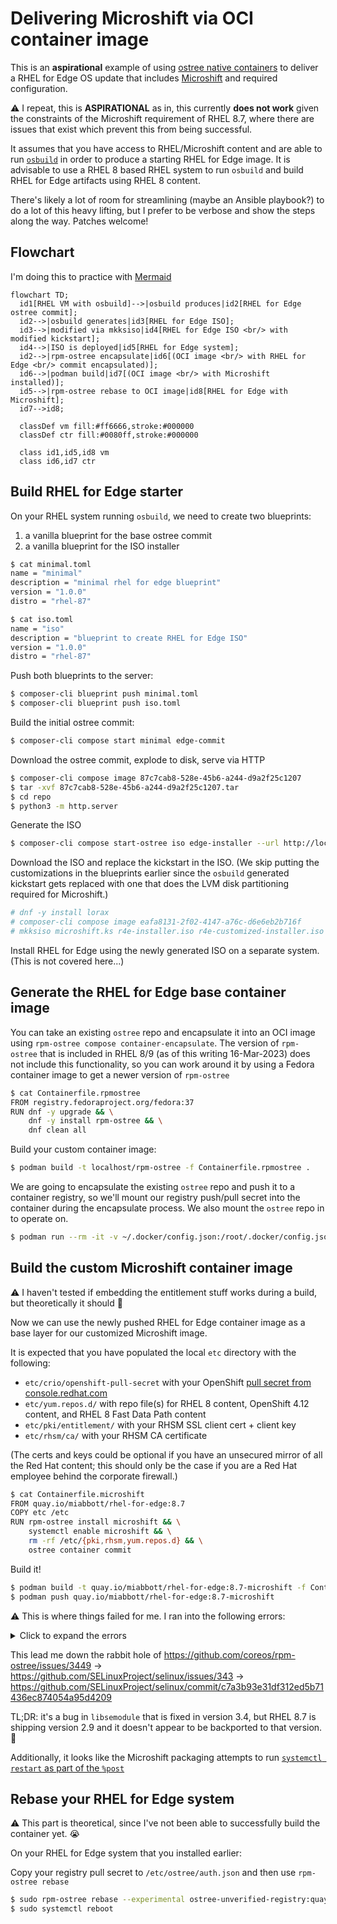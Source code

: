 # Delivering Microshift via OCI container image

This is an **aspirational** example of using [ostree native containers](https://coreos.github.io/rpm-ostree/container/) to deliver a RHEL for Edge OS update that includes [Microshift](https://microshift.io) and required configuration.

:warning: I repeat, this is **ASPIRATIONAL** as in, this currently **does not work** given the constraints of the Microshift requirement of RHEL 8.7, where there are issues that exist which prevent this from being successful.

It assumes that you have access to RHEL/Microshift content and are able to run [`osbuild`](https://osbuild.org) in order to produce a starting RHEL for Edge image.  It is advisable to use a RHEL 8 based RHEL system to run `osbuild` and build RHEL for Edge artifacts using RHEL 8 content.

There's likely a lot of room for streamlining (maybe an Ansible playbook?) to do a lot of this heavy lifting, but I prefer to be verbose and show the steps along the way.  Patches welcome!

## Flowchart

I'm doing this to practice with [Mermaid](https://mermaid.js.org)

```mermaid
flowchart TD;
  id1[RHEL VM with osbuild]-->|osbuild produces|id2[RHEL for Edge ostree commit];
  id2-->|osbuild generates|id3[RHEL for Edge ISO];
  id3-->|modified via mkksiso|id4[RHEL for Edge ISO <br/> with modified kickstart];
  id4-->|ISO is deployed|id5[RHEL for Edge system];
  id2-->|rpm-ostree encapsulate|id6[(OCI image <br/> with RHEL for Edge <br/> commit encapsulated)];
  id6-->|podman build|id7[(OCI image <br/> with Microshift installed)];
  id5-->|rpm-ostree rebase to OCI image|id8[RHEL for Edge with Microshift];
  id7-->id8;

  classDef vm fill:#ff6666,stroke:#000000
  classDef ctr fill:#0080ff,stroke:#000000

  class id1,id5,id8 vm
  class id6,id7 ctr
```


## Build RHEL for Edge starter

On your RHEL system running `osbuild`, we need to create two blueprints:

1. a vanilla blueprint for the base ostree commit
2. a vanilla blueprint for the ISO installer

```bash
$ cat minimal.toml
name = "minimal"
description = "minimal rhel for edge blueprint"
version = "1.0.0"
distro = "rhel-87"
```

```bash
$ cat iso.toml
name = "iso"
description = "blueprint to create RHEL for Edge ISO"
version = "1.0.0"
distro = "rhel-87"
```

Push both blueprints to the server:

```bash
$ composer-cli blueprint push minimal.toml
$ composer-cli blueprint push iso.toml
```

Build the initial ostree commit:

```bash
$ composer-cli compose start minimal edge-commit
```

Download the ostree commit, explode to disk, serve via HTTP

```bash
$ composer-cli compose image 87c7cab8-528e-45b6-a244-d9a2f25c1207
$ tar -xvf 87c7cab8-528e-45b6-a244-d9a2f25c1207.tar
$ cd repo
$ python3 -m http.server
```

Generate the ISO

```bash
$ composer-cli compose start-ostree iso edge-installer --url http://localhost:8000
```

Download the ISO and replace the kickstart in the ISO.  (We skip putting the customizations in the blueprints earlier since the `osbuild` generated kickstart gets replaced with one that does the LVM disk partitioning required for Microshift.)

```bash
# dnf -y install lorax
# composer-cli compose image eafa8131-2f02-4147-a76c-d6e6eb2b716f
# mkksiso microshift.ks r4e-installer.iso r4e-customized-installer.iso
```

Install RHEL for Edge using the newly generated ISO on a separate system.  (This is not covered here...)

## Generate the RHEL for Edge base container image

You can take an existing `ostree` repo and encapsulate it into an OCI image using `rpm-ostree compose container-encapsulate`.
The version of `rpm-ostree` that is included in RHEL 8/9 (as of this writing 16-Mar-2023) does not include this functionality, so you can work around it by using a Fedora container image to get a newer version of `rpm-ostree`

```bash
$ cat Containerfile.rpmostree
FROM registry.fedoraproject.org/fedora:37
RUN dnf -y upgrade && \
    dnf -y install rpm-ostree && \
    dnf clean all
```

Build your custom container image:

```bash
$ podman build -t localhost/rpm-ostree -f Containerfile.rpmostree .
```

We are going to encapsulate the existing `ostree` repo and push it to a container registry, so we'll mount our registry push/pull secret into the container during the encapsulate process. We also mount the `ostree` repo in to operate on.

```bash
$ podman run --rm -it -v ~/.docker/config.json:/root/.docker/config.json:z -v ./repo:/host/repo:z localhost/rpm-ostree rpm-ostree compose container-encapsulate --repo=/host/repo rhel/8/x86_64/edge docker://quay.io/miabbott/rhel-for-edge:8.7
```

## Build the custom Microshift container image

:warning: I haven't tested if embedding the entitlement stuff works during a build, but theoretically it should :crossed_fingers:

Now we can use the newly pushed RHEL for Edge container image as a base layer for our customized Microshift image.

It is expected that you have populated the local `etc` directory with the following:

- `etc/crio/openshift-pull-secret` with your OpenShift [pull secret from console.redhat.com](https://console.redhat.com/openshift/install/pull-secret)
- `etc/yum.repos.d/` with repo file(s) for RHEL 8 content, OpenShift 4.12 content, and RHEL 8 Fast Data Path content
- `etc/pki/entitlement/` with your RHSM SSL client cert + client key
- `etc/rhsm/ca/` with your RHSM CA certificate

(The certs and keys could be optional if you have an unsecured mirror of all the Red Hat content; this should only be the case if you are a Red Hat employee behind the corporate firewall.)

```bash
$ cat Containerfile.microshift
FROM quay.io/miabbott/rhel-for-edge:8.7
COPY etc /etc
RUN rpm-ostree install microshift && \
    systemctl enable microshift && \
    rm -rf /etc/{pki,rhsm,yum.repos.d} && \
    ostree container commit
```

Build it!

```bash
$ podman build -t quay.io/miabbott/rhel-for-edge:8.7-microshift -f Containerfile.microshift .
$ podman push quay.io/miabbott/rhel-for-edge:8.7-microshift
```

:warning: This is where things failed for me.  I ran into the following errors:

<details><summary>Click to expand the errors</summary>

```text
Installing: microshift-selinux-4.12.7-202303082246.p0.g5be591c.assembly.4.12.7.el8.noarch (rhocp-4.12)
libsemanage.semanage_commit_sandbox: Error while renaming /etc/selinux/targeted/active to /etc/selinux/targeted/previous. (Invalid cross-device link).
/usr/sbin/semodule:  Failed!
Installing: cri-o-1.25.2-10.rhaos4.12.git0a083f9.el8.x86_64 (rhocp-4.12)
Installing: cri-tools-1.25.0-2.el8.x86_64 (rhocp-4.12)
Installing: unbound-libs-1.16.2-2.el8.x86_64 (appstream)
Installing: python3-ptyprocess-0.5.2-4.el8.noarch (appstream)
Installing: python3-pexpect-4.6-2.el8ar.noarch (rhocp-4.12)
Installing: NetworkManager-ovs-1:1.40.0-5.el8_7.x86_64 (baseos)
Installing: python3-magic-5.33-21.el8.noarch (baseos)
Installing: numactl-libs-2.0.12-13.el8.x86_64 (baseos)
Installing: libnetfilter_queue-1.0.4-3.el8.x86_64 (baseos)
Installing: libnetfilter_cthelper-1.0.0-15.el8.x86_64 (baseos)
Installing: python3-chardet-3.0.4-7.el8.noarch (baseos)
Installing: python3-pysocks-1.6.8-3.el8.noarch (baseos)
Installing: python3-urllib3-1.24.2-5.el8.noarch (baseos)
Installing: python3-idna-2.5-5.el8.noarch (baseos)
Installing: python3-requests-2.20.0-2.1.el8_1.noarch (baseos)
Installing: libnetfilter_cttimeout-1.0.0-11.el8.x86_64 (baseos)
Installing: conntrack-tools-1.4.4-10.el8.x86_64 (baseos)
Installing: bzip2-1.0.6-26.el8.x86_64 (baseos)
Installing: python3-pyyaml-3.12-12.el8.x86_64 (baseos)
Installing: sos-4.5.0-1.el8.noarch (baseos)
Installing: openvswitch-selinux-extra-policy-1.0-30.el8fdp.noarch (fast-datapath)
libsemanage.semanage_commit_sandbox: Error while renaming /etc/selinux/targeted/active to /etc/selinux/targeted/previous. (Invalid cross-device link).
/usr/sbin/semodule:  Failed!
Installing: openvswitch2.17-2.17.0-77.el8fdp.x86_64 (fast-datapath)
Installing: microshift-networking-4.12.7-202303082246.p0.g5be591c.assembly.4.12.7.el8.x86_64 (rhocp-4.12)
System has not been booted with systemd as init system (PID 1). Can't operate.
Failed to connect to bus: Host is down
System has not been booted with systemd as init system (PID 1). Can't operate.
Failed to connect to bus: Host is down
Installing: microshift-4.12.7-202303082246.p0.g5be591c.assembly.4.12.7.el8.x86_64 (rhocp-4.12)
System has not been booted with systemd as init system (PID 1). Can't operate.
Failed to connect to bus: Host is down
error: Error -1 running transaction
Error: building at STEP "RUN rpm-ostree install microshift &&     systemctl enable microshift &&     ostree container commit": while running runtime: exit status 1
```

</details>

This lead me down the rabbit hole of <https://github.com/coreos/rpm-ostree/issues/3449> -> <https://github.com/SELinuxProject/selinux/issues/343> -> <https://github.com/SELinuxProject/selinux/commit/c7a3b93e31df312ed5b71436ec874054a95d4209>

TL;DR: it's a bug in `libsemodule` that is fixed in version 3.4, but RHEL 8.7 is shipping version 2.9 and it doesn't appear to be backported to that version.  :shrug:

Additionally, it looks like the Microshift packaging attempts to run [`systemctl restart` as part of the `%post`](https://github.com/openshift/microshift/blob/7015c8c5a11c7a88920f4287b4076915ffdbac0f/packaging/rpm/microshift.spec#L216-L222)

## Rebase your RHEL for Edge system

:warning: This part is theoretical, since I've not been able to successfully build the container yet. :sob:

On your RHEL for Edge system that you installed earlier:

Copy your registry pull secret to `/etc/ostree/auth.json` and then use `rpm-ostree rebase`

```bash
$ sudo rpm-ostree rebase --experimental ostree-unverified-registry:quay.io/miabbott/rhel-for-edge:8.7-microshift
$ sudo systemctl reboot
```
